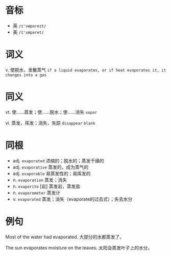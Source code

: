 # 音标

- 英 `/ɪ'væpəreɪt/`
- 美 `/ɪ'væpəret/`

# 词义

v. 使脱水，发散蒸气
`if a liquid evaporates, or if heat evaporates it, it changes into a gas`

# 同义

vt. 使……蒸发；使……脱水；使……消失
`vapor`

vi. 蒸发，挥发；消失，失踪
`disappear` `blank`

# 同根

- adj. `evaporated` 浓缩的；脱水的；蒸发干燥的
- adj. `evaporative` 蒸发的，成为蒸气的
- adj. `evaporable` 易蒸发性的；易挥发的
- n. `evaporation` 蒸发；消失
- n. `evaporite` [岩] 蒸发岩，蒸发盐
- n. `evaporometer` 蒸发计
- v. `evaporated` 蒸发；消失（evaporate的过去式）；失去水分

# 例句

Most of the water had evaporated.
大部分的水都蒸发了。

The sun evaporates moisture on the leaves.
太阳会蒸发叶子上的水分。


